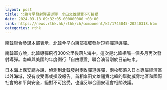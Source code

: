 ```yaml
---
layout: post
title: 北韓今早發射彈道導彈　岸田文雄譴責不可接受
date: 2024-03-18 09:32:05.000000000 +08:00
link: https://news.rthk.hk/rthk/ch/component/k2/1745045-20240318.htm
categories: rthk
---
```


南韓聯合參謀本部表示，北韓今早向東部海域發射短程彈道導彈。

南韓軍方說，北韓導彈飛行300公里後落入海中。這次是北韓相隔一個多月再次發射導彈。南韓與美國的年度例行「自由護盾」聯合演習剛於日前結束。

日本海上保安廳亦說，偵測到北韓發射兩枚彈道導彈，兩枚都落入日本專屬經濟區以外海域，沒有收受傷或損毀報告。首相岸田文雄譴責北韓的舉動威脅地區和國際社會的和平與安全，絕對不可接受，也違反聯合國安理會相關決議。
